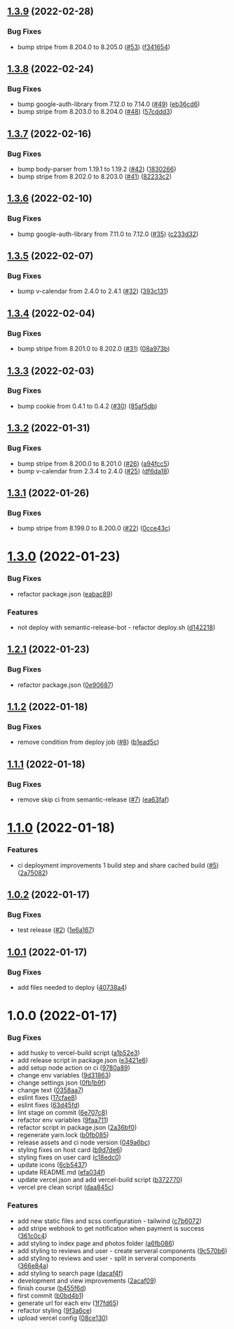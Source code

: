 ## [1.3.9](https://github.com/ferraobox/nuxt-template/compare/v1.3.8...v1.3.9) (2022-02-28)


### Bug Fixes

* bump stripe from 8.204.0 to 8.205.0 ([#53](https://github.com/ferraobox/nuxt-template/issues/53)) ([f341654](https://github.com/ferraobox/nuxt-template/commit/f341654afc6d124ed24962d03b4496510ec148c5))

## [1.3.8](https://github.com/ferraobox/nuxt-template/compare/v1.3.7...v1.3.8) (2022-02-24)


### Bug Fixes

* bump google-auth-library from 7.12.0 to 7.14.0 ([#49](https://github.com/ferraobox/nuxt-template/issues/49)) ([eb36cd6](https://github.com/ferraobox/nuxt-template/commit/eb36cd6e96eaba96e8eca19968581aad5ca3f5b4))
* bump stripe from 8.203.0 to 8.204.0 ([#48](https://github.com/ferraobox/nuxt-template/issues/48)) ([57cddd3](https://github.com/ferraobox/nuxt-template/commit/57cddd3cebd44b3b78a34912dc61bccf78a9d309))

## [1.3.7](https://github.com/ferraobox/nuxt-template/compare/v1.3.6...v1.3.7) (2022-02-16)


### Bug Fixes

* bump body-parser from 1.19.1 to 1.19.2 ([#42](https://github.com/ferraobox/nuxt-template/issues/42)) ([1830266](https://github.com/ferraobox/nuxt-template/commit/1830266a55e92d81c3a6ec7afc6ff6deaccd6c13))
* bump stripe from 8.202.0 to 8.203.0 ([#41](https://github.com/ferraobox/nuxt-template/issues/41)) ([82233c2](https://github.com/ferraobox/nuxt-template/commit/82233c29fc888b4ab93ee4188306918bd3f6d4c6))

## [1.3.6](https://github.com/ferraobox/nuxt-template/compare/v1.3.5...v1.3.6) (2022-02-10)


### Bug Fixes

* bump google-auth-library from 7.11.0 to 7.12.0 ([#35](https://github.com/ferraobox/nuxt-template/issues/35)) ([c233d32](https://github.com/ferraobox/nuxt-template/commit/c233d32754a4ca258d0e2695ed73bf6f9950dceb))

## [1.3.5](https://github.com/ferraobox/nuxt-template/compare/v1.3.4...v1.3.5) (2022-02-07)


### Bug Fixes

* bump v-calendar from 2.4.0 to 2.4.1 ([#32](https://github.com/ferraobox/nuxt-template/issues/32)) ([393c131](https://github.com/ferraobox/nuxt-template/commit/393c13179ba08586f0308a0e024ce79b545e121d))

## [1.3.4](https://github.com/ferraobox/nuxt-template/compare/v1.3.3...v1.3.4) (2022-02-04)


### Bug Fixes

* bump stripe from 8.201.0 to 8.202.0 ([#31](https://github.com/ferraobox/nuxt-template/issues/31)) ([08a973b](https://github.com/ferraobox/nuxt-template/commit/08a973b07acb0c4a971b5dbfc28afe383a63fe45))

## [1.3.3](https://github.com/ferraobox/nuxt-template/compare/v1.3.2...v1.3.3) (2022-02-03)


### Bug Fixes

* bump cookie from 0.4.1 to 0.4.2 ([#30](https://github.com/ferraobox/nuxt-template/issues/30)) ([85af5db](https://github.com/ferraobox/nuxt-template/commit/85af5db316263e19e2ac156910f9f2a45049cff8))

## [1.3.2](https://github.com/ferraobox/nuxt-template/compare/v1.3.1...v1.3.2) (2022-01-31)


### Bug Fixes

* bump stripe from 8.200.0 to 8.201.0 ([#26](https://github.com/ferraobox/nuxt-template/issues/26)) ([a94fcc5](https://github.com/ferraobox/nuxt-template/commit/a94fcc52a13434d8e9b818d0d8910bccb8bec971))
* bump v-calendar from 2.3.4 to 2.4.0 ([#25](https://github.com/ferraobox/nuxt-template/issues/25)) ([df6da18](https://github.com/ferraobox/nuxt-template/commit/df6da18b581233ed357f834491e92b1181d90240))

## [1.3.1](https://github.com/ferraobox/nuxt-template/compare/v1.3.0...v1.3.1) (2022-01-26)


### Bug Fixes

* bump stripe from 8.199.0 to 8.200.0 ([#22](https://github.com/ferraobox/nuxt-template/issues/22)) ([0cce43c](https://github.com/ferraobox/nuxt-template/commit/0cce43cfcac4a60745f10224abba492a16309976))

# [1.3.0](https://github.com/ferraobox/nuxt-template/compare/v1.2.1...v1.3.0) (2022-01-23)


### Bug Fixes

* refactor package.json ([eabac89](https://github.com/ferraobox/nuxt-template/commit/eabac89a1aecd7692e071918db099d84c2411a6c))


### Features

* not deploy with semantic-release-bot - refactor deploy.sh ([d142218](https://github.com/ferraobox/nuxt-template/commit/d14221847d0112308c6c04690e597f0433e911e2))

## [1.2.1](https://github.com/ferraobox/nuxt-template/compare/v1.2.0...v1.2.1) (2022-01-23)


### Bug Fixes

* refactor package.json ([0e90687](https://github.com/ferraobox/nuxt-template/commit/0e90687ae5ba31e65c2596bc416ad179cb0d753e))

## [1.1.2](https://github.com/ferraobox/nuxt-template/compare/v1.1.1...v1.1.2) (2022-01-18)


### Bug Fixes

* remove condition from deploy job ([#8](https://github.com/ferraobox/nuxt-template/issues/8)) ([b1ead5c](https://github.com/ferraobox/nuxt-template/commit/b1ead5c42df80537b7819b948407a2d583feada5))

## [1.1.1](https://github.com/ferraobox/nuxt-template/compare/v1.1.0...v1.1.1) (2022-01-18)


### Bug Fixes

* remove skip ci from semantic-release ([#7](https://github.com/ferraobox/nuxt-template/issues/7)) ([ea63faf](https://github.com/ferraobox/nuxt-template/commit/ea63faf764a847d4066801dc2484c8da58d87e44))

# [1.1.0](https://github.com/ferraobox/nuxt-template/compare/v1.0.2...v1.1.0) (2022-01-18)


### Features

* ci deployment improvements 1 build step and share cached build ([#5](https://github.com/ferraobox/nuxt-template/issues/5)) ([2a75082](https://github.com/ferraobox/nuxt-template/commit/2a75082055656b6c12f70d9902c0cded07c9ca45))

## [1.0.2](https://github.com/ferraobox/nuxt-template/compare/v1.0.1...v1.0.2) (2022-01-17)


### Bug Fixes

* test release ([#2](https://github.com/ferraobox/nuxt-template/issues/2)) ([1e6a167](https://github.com/ferraobox/nuxt-template/commit/1e6a16754a3f76383c626f18cf9ae6248ffd22e5))

## [1.0.1](https://github.com/ferraobox/nuxt-template/compare/v1.0.0...v1.0.1) (2022-01-17)


### Bug Fixes

* add files needed to deploy ([40738a4](https://github.com/ferraobox/nuxt-template/commit/40738a44eee016042f3fa707908a622e35992344))

# 1.0.0 (2022-01-17)


### Bug Fixes

* add husky to vercel-build script ([a1b52e3](https://github.com/ferraobox/nuxt-template/commit/a1b52e3d4a46dbd0a71dba1652cf6559317cc9e7))
* add release script in package.json ([e3421e6](https://github.com/ferraobox/nuxt-template/commit/e3421e690df2578b3b5f7fa7f2ba6363faa2515d))
* add setup node action on ci ([9780a89](https://github.com/ferraobox/nuxt-template/commit/9780a89bc0d895316a7f6ee5c9732e71193c3f94))
* change env variables ([9d31863](https://github.com/ferraobox/nuxt-template/commit/9d3186345b212f9bf85b78f7cf2248be4ed379b8))
* change settings json ([0fb1b9f](https://github.com/ferraobox/nuxt-template/commit/0fb1b9f71ea73bf4d378dd8129caaf207c8a32d1))
* change text ([0358aa7](https://github.com/ferraobox/nuxt-template/commit/0358aa79cf563224a6d09045fa13827939e96861))
* eslint fixes ([17cfae8](https://github.com/ferraobox/nuxt-template/commit/17cfae8ba0075426885072bba2fc3756873ce2f3))
* eslint fixes ([63d45fd](https://github.com/ferraobox/nuxt-template/commit/63d45fd6a25506fa204e4eb07a414e7da3f03032))
* lint stage on commit ([6e707c8](https://github.com/ferraobox/nuxt-template/commit/6e707c8824327fbe683a42975bdb44c3aa366949))
* refactor env variables ([9faa711](https://github.com/ferraobox/nuxt-template/commit/9faa711ee0cfaea63842c47abc10e9c408b2cebf))
* refactor script in package.json ([2a36bf0](https://github.com/ferraobox/nuxt-template/commit/2a36bf040060352c42f443f48b9796d708f13c8b))
* regenerate yarn.lock ([b0fb085](https://github.com/ferraobox/nuxt-template/commit/b0fb085c54ebbf01116be5d69e5b9dacd2f0031d))
* release assets and ci node version ([049a6bc](https://github.com/ferraobox/nuxt-template/commit/049a6bc9d5dc763a688cb1eb891743208e7aa625))
* styling fixes on host card ([b9d7de6](https://github.com/ferraobox/nuxt-template/commit/b9d7de64c80ea0d55cf0746e9169a623ea9d4416))
* styling fixes on user card ([c18edc0](https://github.com/ferraobox/nuxt-template/commit/c18edc0188d3c9fca21c9cfb79809f5d083bff72))
* update icons ([6cb5437](https://github.com/ferraobox/nuxt-template/commit/6cb5437a2c4655371eafe24465957624c1fa0af3))
* update README.md ([efa034f](https://github.com/ferraobox/nuxt-template/commit/efa034f2a5506bb6a8046c7c5d39757e590a710a))
* update vercel.json and add vercel-build script ([b372770](https://github.com/ferraobox/nuxt-template/commit/b372770e72f04255f50301f118606627e491f31a))
* vercel pre clean script ([daa845c](https://github.com/ferraobox/nuxt-template/commit/daa845c1917e7c0f49e6253c4237533e7978b4b9))


### Features

* add new static files and scss configuration - tailwind ([c7b6072](https://github.com/ferraobox/nuxt-template/commit/c7b607228671ac89d9103dbef261844bbf2b0f74))
* add stripe webhook to get notification when payment is success ([361c0c4](https://github.com/ferraobox/nuxt-template/commit/361c0c426f0346c84ef94b779ae86b7bf863fee1))
* add styling to index page and photos folder ([a6fb086](https://github.com/ferraobox/nuxt-template/commit/a6fb086d3438efa46d3e81205b986d72b8eec9a3))
* add styling to reviews and user - create serveral components ([9c570b6](https://github.com/ferraobox/nuxt-template/commit/9c570b6c1c5cba7bb929b38f5d3aa3d692e25dfd))
* add styling to reviews and user - split in serveral components ([366e84a](https://github.com/ferraobox/nuxt-template/commit/366e84a102f4e7fed7b400e8f67537f0468a66ca))
* add styling to search page ([dacaf4f](https://github.com/ferraobox/nuxt-template/commit/dacaf4fd95ddad30d72ebabbb9045ac80fd77c92))
* development and view improvements ([2acaf09](https://github.com/ferraobox/nuxt-template/commit/2acaf095199b230d57a4ca7c674bef85bd5a98c3))
* finish course ([b455f6d](https://github.com/ferraobox/nuxt-template/commit/b455f6d52f95956f4cd91e3cc31d03446b369f73))
* first commit ([b0bd4b1](https://github.com/ferraobox/nuxt-template/commit/b0bd4b1ebcc28ae4484b408d4e6e1136f49bbc14))
* generate url for each env ([1f7fd65](https://github.com/ferraobox/nuxt-template/commit/1f7fd657e2459f80456bc075d890c1d3c911826d))
* refactor styling ([9f3a6ce](https://github.com/ferraobox/nuxt-template/commit/9f3a6ce79a73adae0834d738fdaf17077d87ba21))
* upload vercel config ([08ce130](https://github.com/ferraobox/nuxt-template/commit/08ce13022aabfe392e0f62ae71d4fb2ff63daf03))
